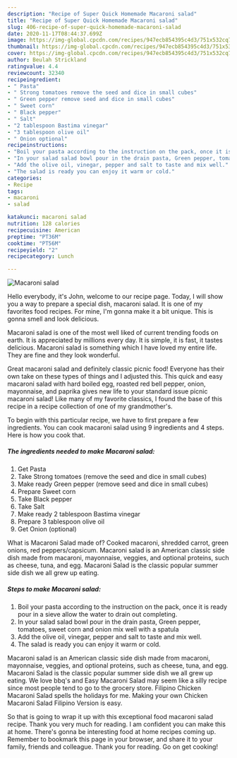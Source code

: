 ```yaml
---
description: "Recipe of Super Quick Homemade Macaroni salad"
title: "Recipe of Super Quick Homemade Macaroni salad"
slug: 406-recipe-of-super-quick-homemade-macaroni-salad
date: 2020-11-17T08:44:37.699Z
image: https://img-global.cpcdn.com/recipes/947ecb854395c4d3/751x532cq70/macaroni-salad-recipe-main-photo.jpg
thumbnail: https://img-global.cpcdn.com/recipes/947ecb854395c4d3/751x532cq70/macaroni-salad-recipe-main-photo.jpg
cover: https://img-global.cpcdn.com/recipes/947ecb854395c4d3/751x532cq70/macaroni-salad-recipe-main-photo.jpg
author: Beulah Strickland
ratingvalue: 4.4
reviewcount: 32340
recipeingredient:
- " Pasta"
- " Strong tomatoes remove the seed and dice in small cubes"
- " Green pepper remove seed and dice in small cubes"
- " Sweet corn"
- " Black pepper"
- " Salt"
- "2 tablespoon Bastima vinegar"
- "3 tablespoon olive oil"
- " Onion optional"
recipeinstructions:
- "Boil your pasta according to the instruction on the pack, once it is ready pour in a sieve allow the water to drain out completing."
- "In your salad salad bowl pour in the drain pasta, Green pepper, tomatoes, sweet corn and onion mix well with a spatula"
- "Add the olive oil, vinegar, pepper and salt to taste and mix well."
- "The salad is ready you can enjoy it warm or cold."
categories:
- Recipe
tags:
- macaroni
- salad

katakunci: macaroni salad 
nutrition: 128 calories
recipecuisine: American
preptime: "PT36M"
cooktime: "PT56M"
recipeyield: "2"
recipecategory: Lunch

---
```



![Macaroni salad](https://img-global.cpcdn.com/recipes/947ecb854395c4d3/751x532cq70/macaroni-salad-recipe-main-photo.jpg)

Hello everybody, it's John, welcome to our recipe page. Today, I will show you a way to prepare a special dish, macaroni salad. It is one of my favorites food recipes. For mine, I'm gonna make it a bit unique. This is gonna smell and look delicious.

Macaroni salad is one of the most well liked of current trending foods on earth. It is appreciated by millions every day. It is simple, it is fast, it tastes delicious. Macaroni salad is something which I have loved my entire life. They are fine and they look wonderful.

Great macaroni salad and definitely classic picnic food! Everyone has their own take on these types of things and I adjusted this. This quick and easy macaroni salad with hard boiled egg, roasted red bell pepper, onion, mayonnaise, and paprika gives new life to your standard issue picnic macaroni salad! Like many of my favorite classics, I found the base of this recipe in a recipe collection of one of my grandmother&#39;s.


To begin with this particular recipe, we have to first prepare a few ingredients. You can cook macaroni salad using 9 ingredients and 4 steps. Here is how you cook that.

<!--inarticleads1-->

##### The ingredients needed to make Macaroni salad:

1. Get  Pasta
1. Take  Strong tomatoes (remove the seed and dice in small cubes)
1. Make ready  Green pepper (remove seed and dice in small cubes)
1. Prepare  Sweet corn
1. Take  Black pepper
1. Take  Salt
1. Make ready 2 tablespoon Bastima vinegar
1. Prepare 3 tablespoon olive oil
1. Get  Onion (optional)


What is Macaroni Salad made of? Cooked macaroni, shredded carrot, green onions, red peppers/capsicum. Macaroni salad is an American classic side dish made from macaroni, mayonnaise, veggies, and optional proteins, such as cheese, tuna, and egg. Macaroni Salad is the classic popular summer side dish we all grew up eating. 

<!--inarticleads2-->

##### Steps to make Macaroni salad:

1. Boil your pasta according to the instruction on the pack, once it is ready pour in a sieve allow the water to drain out completing.
1. In your salad salad bowl pour in the drain pasta, Green pepper, tomatoes, sweet corn and onion mix well with a spatula
1. Add the olive oil, vinegar, pepper and salt to taste and mix well.
1. The salad is ready you can enjoy it warm or cold.


Macaroni salad is an American classic side dish made from macaroni, mayonnaise, veggies, and optional proteins, such as cheese, tuna, and egg. Macaroni Salad is the classic popular summer side dish we all grew up eating. We love bbq&#39;s and Easy Macaroni Salad may seem like a silly recipe since most people tend to go to the grocery store. Filipino Chicken Macaroni Salad spells the holidays for me. Making your own Chicken Macaroni Salad Filipino Version is easy. 

So that is going to wrap it up with this exceptional food macaroni salad recipe. Thank you very much for reading. I am confident you can make this at home. There's gonna be interesting food at home recipes coming up. Remember to bookmark this page in your browser, and share it to your family, friends and colleague. Thank you for reading. Go on get cooking!
